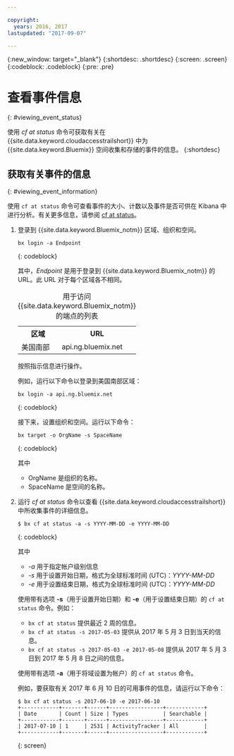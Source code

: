 ```yaml
---

copyright:
  years: 2016, 2017
lastupdated: "2017-09-07"

---
```


{:new_window: target="_blank"}
{:shortdesc: .shortdesc}
{:screen: .screen}
{:codeblock: .codeblock}
{:pre: .pre}

# 查看事件信息
{: #viewing_event_status}

使用 *cf at status* 命令可获取有关在 {{site.data.keyword.cloudaccesstrailshort}} 中为 {{site.data.keyword.Bluemix}} 空间收集和存储的事件的信息。
{:shortdesc}

## 获取有关事件的信息
{: #viewing_event_information}

使用 `cf at status` 命令可查看事件的大小、计数以及事件是否可供在 Kibana 中进行分析。有关更多信息，请参阅 [cf at status](/docs/services/cloud-activity-tracker/cli/at_cli.html#status)。

1. 登录到 {{site.data.keyword.Bluemix_notm}} 区域、组织和空间。 

    ```
    bx login -a Endpoint
    ```
    {: codeblock}
	
	其中，*Endpoint* 是用于登录到 {{site.data.keyword.Bluemix_notm}} 的 URL。此 URL 对于每个区域各不相同。
	
	<table>
	    <caption>用于访问 {{site.data.keyword.Bluemix_notm}} 的端点的列表</caption>
		<tr>
		  <th>区域</th>
		  <th>URL</th>
		</tr>
		<tr>
		  <td>美国南部</td>
		  <td>api.ng.bluemix.net</td>
		</tr>
	</table>

    按照指示信息进行操作。 

    例如，运行以下命令以登录到美国南部区域：
	
	```
	bx login -a api.ng.bluemix.net
	```
	{: codeblock}
	
	接下来，设置组织和空间。运行以下命令：

    ```
    bx target -o OrgName -s SpaceName
    ```
   {: codeblock}

    其中


    * OrgName 是组织的名称。
    * SpaceName 是空间的名称。
    
2. 运行 *cf at status* 命令以查看 {{site.data.keyword.cloudaccesstrailshort}} 中所收集事件的详细信息。

    ```
    $ bx cf at status -a -s YYYY-MM-DD -e YYYY-MM-DD 
    ```
    {: codeblock}
    
    其中

    
    * *-a* 用于指定帐户级别信息
    * *-s* 用于设置开始日期，格式为全球标准时间 (UTC)：*YYYY-MM-DD*
    * *-e* 用于设置结束日期，格式为全球标准时间 (UTC)：*YYYY-MM-DD*
    	
	使用带有选项 **-s**（用于设置开始日期）和 **-e**（用于设置结束日期）的 `cf at status` 命令。例如：

    * `bx cf at status` 提供最近 2 周的信息。
    * `bx cf at status -s 2017-05-03` 提供从 2017 年 5 月 3 日到当天的信息。
    * `bx cf at status -s 2017-05-03 -e 2017-05-08` 提供从 2017 年 5 月 3 日到 2017 年 5 月 8 日之间的信息。 
 
    使用带有选项 **-a**（用于将域设置为帐户）的 `cf at status` 命令。
	
    例如，要获取有关 2017 年 6 月 10 日的可用事件的信息，请运行以下命令：
    
    ```
    $ bx cf at status -s 2017-06-10 -e 2017-06-10
    +------------+-------+------+-----------------+------------+
    | Date       | Count | Size | Types           | Searchable |
    +------------+-------+------+-----------------+------------+
    | 2017-07-10 | 1     | 2531 | ActivityTracker | All        |
    +------------+-------+------+-----------------+------------+
    ```
    {: screen}
	














